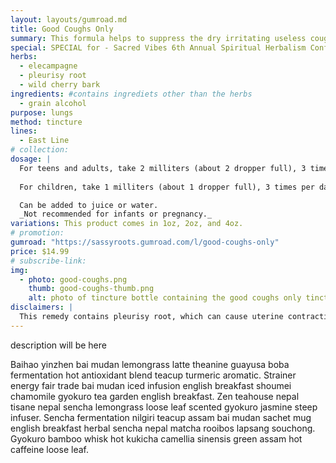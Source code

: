 ```yaml
---
layout: layouts/gumroad.md
title: Good Coughs Only
summary: This formula helps to suppress the dry irritating useless coughs, while still helping to pull out the gunk buried deep within.
special: SPECIAL for - Sacred Vibes 6th Annual Spiritual Herbalism Conference
herbs:
  - elecampagne
  - pleurisy root
  - wild cherry bark
ingredients: #contains ingrediets other than the herbs
  - grain alcohol
purpose: lungs
method: tincture
lines: 
  - East Line
# collection:
dosage: |
  For teens and adults, take 2 milliters (about 2 dropper full), 3 times per day, or as needed.
  
  For children, take 1 milliters (about 1 dropper full), 3 times per day, or as needed.

  Can be added to juice or water.
  _Not recommended for infants or pregnancy._
variations: This product comes in 1oz, 2oz, and 4oz.
# promotion:
gumroad: "https://sassyroots.gumroad.com/l/good-coughs-only"
price: $14.99
# subscribe-link:
img:
  - photo: good-coughs.png
    thumb: good-coughs-thumb.png
    alt: photo of tincture bottle containing the good coughs only tinctures. 
disclaimers: |
  This remedy contains pleurisy root, which can cause uterine contractions and therefore is not recommended with pregnancy.
---
```


description will be here

Baihao yinzhen bai mudan lemongrass latte theanine guayusa boba fermentation hot antioxidant blend teacup turmeric aromatic. Strainer energy fair trade bai mudan iced infusion english breakfast shoumei chamomile gyokuro tea garden english breakfast. Zen teahouse nepal tisane nepal sencha lemongrass loose leaf scented gyokuro jasmine steep infuser. Sencha fermentation nilgiri teacup assam bai mudan sachet mug english breakfast herbal sencha nepal matcha rooibos lapsang souchong. Gyokuro bamboo whisk hot kukicha camellia sinensis green assam hot caffeine loose leaf.